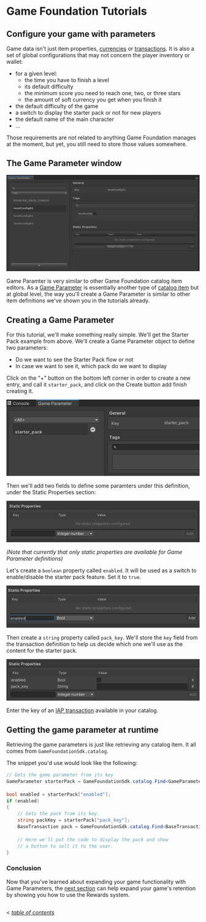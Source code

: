 # Game Foundation Tutorials

## Configure your game with parameters

Game data isn't just item properties, [currencies] or [transactions].
It is also a set of global configurations that may not concern the player inventory or wallet:

- for a given level:
  - the time you have to finish a level
  - its default difficulty
  - the minimum score you need to reach one, two, or three stars
  - the amount of soft currency you get when you finish it
- the default difficulty of the game
- a switch to display the starter pack or not for new players
- the default name of the main character
- ...

Those requirements are not related to anything Game Foundation manages at the moment, but yet, you still need to store those values somewhere.


## The Game Parameter window

![An overview of the Game Parameter Window](../images/game-parameter-window.png)

Game Paramter is very similar to other Game Foundation catalog item editors.
As a [Game Parameter] is essentially another type of [catalog item] but at global level, the way you'll create a Game Parameter is similar to other item definitions we've shown you in the tutorials already.

## Creating a Game Parameter

For this tutorial, we'll make something really simple.
We'll get the Starter Pack example from above.
We'll create a Game Parameter object to define two parameters:

- Do we want to see the Starter Pack flow or not
- In case we want to see it, which pack do we want to display

Click on the "+" button on the bottom left corner in order to create a new entry, and call it `starter_pack`, and click on the Create button add finish creating it.

![](../images/15-ConfigureYourGameWithParameters_2020-06-30-18-39-22.png)

Then we'll add two fields to define some paramters under this definition, under the Static Properties section: 

![](../images/15-ConfigureYourGameWithParameters_2020-06-30-18-41-13.png)

*(Note that currently that only static properties are available for Game Parameter definitions)*
  
Let's create a `boolean` property called `enabled`.
It will be used as a switch to enable/disable the starter pack feature.
Set it to `true`.

![](../images/15-ConfigureYourGameWithParameters_2020-06-30-18-47-31.png)

Then create a `string` property called `pack_key`.
We'll store the `key` field from the transaction definition to help us decide which one we'll use as the content for the starter pack.

![](../images/15-ConfigureYourGameWithParameters_2020-06-30-18-47-13.png)

Enter the key of an [IAP transaction] available in your catalog.

## Getting the game parameter at runtime

Retrieving the game parameters is just like retrieving any catalog item.
It all comes from `GameFoundationSdk.catalog`.

The snippet you'd use would look like the following:

```cs
// Gets the game parameter from its key
GameParameter starterPack = GameFoundationSdk.catalog.Find<GameParameter>("starter_pack");

bool enabled = starterPack["enabled"];
if (enabled)
{
    // Gets the pack from its key.
    string packKey = starterPack["pack_key"];
    BaseTransaction pack = GameFoundationSdk.catalog.Find<BaseTransaction>(packKey);

    // Here we'll put the code to display the pack and show
    // a button to sell it to the user.
}
``` 

### Conclusion

Now that you've learned about expanding your game functionality with Game Parameters, the [next section] can help expand your game's retention by showing you how to use the Rewards system.

## 
< [_table of contents_](../TableOfContents.md)






[currency]:   ../CatalogItems/Currency.md
[currencies]: ../CatalogItems/Currency.md

[catalog item]: ../Catalog.md#catalog-items

[transactions]:    ../CatalogItems/IAPTransaction.md
[iap transaction]: ../CatalogItems/IAPTransaction.md

[game parameter]: ../CatalogItems/GameParameters.md
[next section]: 17-CreatingRewards.md